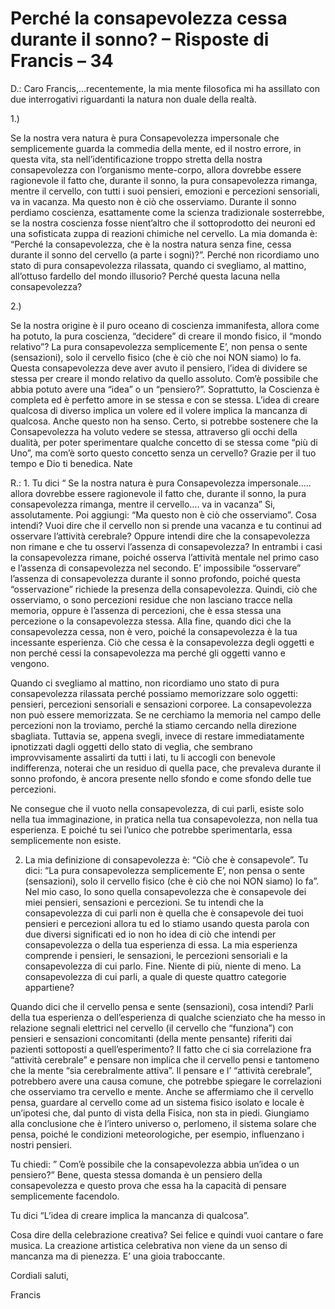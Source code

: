 # Perché la consapevolezza cessa durante il sonno? – Risposte di Francis – 34

D.: Caro Francis,…recentemente, la mia mente filosofica mi ha assillato con due interrogativi riguardanti la natura non duale della realtà.

1.)

Se la nostra vera natura è pura Consapevolezza impersonale che semplicemente guarda la commedia della mente, ed il nostro errore, in questa vita, sta nell’identificazione troppo stretta della nostra consapevolezza con l’organismo mente-corpo, allora dovrebbe essere ragionevole il fatto che, durante il sonno, la pura consapevolezza rimanga, mentre il cervello, con tutti i suoi pensieri, emozioni e percezioni sensoriali, va in vacanza. Ma questo non è ciò che osserviamo. Durante il sonno perdiamo coscienza, esattamente come la scienza tradizionale sosterrebbe, se la nostra coscienza fosse nient’altro che il sottoprodotto dei neuroni ed una sofisticata zuppa di reazioni chimiche nel cervello. La mia domanda è: “Perché la consapevolezza, che è la nostra natura senza fine, cessa durante il sonno del cervello (a parte i sogni)?”. Perché non ricordiamo uno stato di pura consapevolezza rilassata, quando ci svegliamo, al mattino, all’ottuso fardello del mondo illusorio? Perché questa lacuna nella consapevolezza?

2.)

Se la nostra origine è il puro oceano di coscienza immanifesta, allora come ha potuto, la pura coscienza, “decidere” di creare il mondo fisico, il “mondo relativo”? La pura consapevolezza semplicemente E’, non pensa o sente (sensazioni), solo il cervello fisico (che è ciò che noi NON siamo) lo fa. Questa consapevolezza deve aver avuto il pensiero, l’idea di dividere se stessa per creare il mondo relativo da quello assoluto. Com’è possibile che abbia potuto avere una “idea” o un “pensiero?”. Soprattutto, la Coscienza è completa ed è perfetto amore in se stessa e con se stessa. L’idea di creare qualcosa di diverso implica un volere ed il volere implica la mancanza di qualcosa. Anche questo non ha senso. Certo, si potrebbe sostenere che la Consapevolezza ha voluto vedere se stessa, attraverso gli occhi della dualità, per poter sperimentare qualche concetto di se stessa come “più di Uno”, ma com’è sorto questo concetto senza un cervello? Grazie per il tuo tempo e Dio ti benedica. Nate

R.: 1. Tu dici “ Se la nostra natura è pura Consapevolezza impersonale….. allora dovrebbe essere ragionevole il fatto che, durante il sonno, la pura consapevolezza rimanga, mentre il cervello…. va in vacanza” Si, assolutamente. Poi aggiungi: “Ma questo non è ciò che osserviamo”. Cosa intendi? Vuoi dire che il cervello non si prende una vacanza e tu continui ad osservare l’attività cerebrale? Oppure intendi dire che la consapevolezza non rimane e che tu osservi l’assenza di consapevolezza? In entrambi i casi la consapevolezza rimane, poiché osserva l’attività mentale nel primo caso e l’assenza di consapevolezza nel secondo. E’ impossibile “osservare” l’assenza di consapevolezza durante il sonno profondo, poiché questa “osservazione” richiede la presenza della consapevolezza. Quindi, ciò che osserviamo, o sono percezioni residue che non lasciano tracce nella memoria, oppure è l’assenza di percezioni, che è essa stessa una percezione o la consapevolezza stessa. Alla fine, quando dici che la consapevolezza cessa, non è vero, poiché la consapevolezza è la tua incessante esperienza. Ciò che cessa è la consapevolezza degli oggetti e non perché cessi la consapevolezza ma perché gli oggetti vanno e vengono.

Quando ci svegliamo al mattino, non ricordiamo uno stato di pura consapevolezza rilassata perché possiamo memorizzare solo oggetti: pensieri, percezioni sensoriali e sensazioni corporee. La consapevolezza non può essere memorizzata. Se ne cerchiamo la memoria nel campo delle percezioni non la troviamo, perché la stiamo cercando nella direzione sbagliata. Tuttavia se, appena svegli, invece di restare immediatamente ipnotizzati dagli oggetti dello stato di veglia, che sembrano improvvisamente assalirti da tutti i lati, tu li accogli con benevole indifferenza, noterai che un residuo di quella pace, che prevaleva durante il sonno profondo, è ancora presente nello sfondo e come sfondo delle tue percezioni.

Ne consegue che il vuoto nella consapevolezza, di cui parli, esiste solo nella tua immaginazione, in pratica nella tua consapevolezza, non nella tua esperienza. E poiché tu sei l’unico che potrebbe sperimentarla, essa semplicemente non esiste.

2. La mia definizione di consapevolezza è: “Ciò che è consapevole”. Tu dici: “La pura consapevolezza semplicemente E’, non pensa o sente (sensazioni), solo il cervello fisico (che è ciò che noi NON siamo) lo fa”. Nel mio caso, Io sono quella consapevolezza che è consapevole dei miei pensieri, sensazioni e percezioni. Se tu intendi che la consapevolezza di cui parli non è quella che è consapevole dei tuoi pensieri e percezioni allora tu ed Io stiamo usando questa parola con due diversi significati ed io non ho idea di ciò che intendi per consapevolezza o della tua esperienza di essa. La mia esperienza comprende i pensieri, le sensazioni, le percezioni sensoriali e la consapevolezza di cui parlo. Fine. Niente di più, niente di meno. La consapevolezza di cui parli, a quale di queste quattro categorie appartiene?

Quando dici che il cervello pensa e sente (sensazioni), cosa intendi? Parli della tua esperienza o dell’esperienza di qualche scienziato che ha messo in relazione segnali elettrici nel cervello (il cervello che “funziona”) con pensieri e sensazioni concomitanti (della mente pensante) riferiti dai pazienti sottoposti a quell’esperimento? Il fatto che ci sia correlazione fra “attività cerebrale” e pensare non implica che il cervello pensi e tantomeno che la mente “sia cerebralmente attiva”. Il pensare e l’ “attività cerebrale”, potrebbero avere una causa comune, che potrebbe spiegare le correlazioni che osserviamo tra cervello e mente. Anche se affermiamo che il cervello pensa, guardare al cervello come ad un sistema fisico isolato e locale è un’ipotesi che, dal punto di vista della Fisica, non sta in piedi. Giungiamo alla conclusione che è l’intero universo o, perlomeno, il sistema solare che pensa, poiché le condizioni meteorologiche, per esempio, influenzano i nostri pensieri.

Tu chiedi: ” Com’è possibile che la consapevolezza abbia un’idea o un pensiero?” Bene, questa stessa domanda è un pensiero della consapevolezza e questo prova che essa ha la capacità di pensare semplicemente facendolo.

Tu dici “L’idea di creare implica la mancanza di qualcosa”.

Cosa dire della celebrazione creativa? Sei felice e quindi vuoi cantare o fare musica. La creazione artistica celebrativa non viene da un senso di mancanza ma di pienezza. E’ una gioia traboccante.

Cordiali saluti,

Francis


